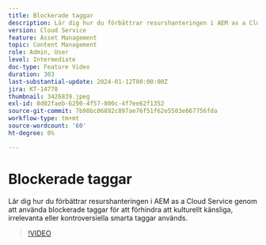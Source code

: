 ```yaml
---
title: Blockerade taggar
description: Lär dig hur du förbättrar resurshanteringen i AEM as a Cloud Service genom att använda blockerade taggar för att förhindra att kulturellt känsliga, irrelevanta eller kontroversiella smarta taggar används.
version: Cloud Service
feature: Asset Management
topic: Content Management
role: Admin, User
level: Intermediate
doc-type: Feature Video
duration: 303
last-substantial-update: 2024-01-12T00:00:00Z
jira: KT-14778
thumbnail: 3426839.jpeg
exl-id: 0d02faeb-6290-4f57-800c-4f7ee62f1352
source-git-commit: 7b98bc06892c897ae76f51f62e5503e667756fda
workflow-type: tm+mt
source-wordcount: '60'
ht-degree: 0%

---
```


# Blockerade taggar

Lär dig hur du förbättrar resurshanteringen i AEM as a Cloud Service genom att använda blockerade taggar för att förhindra att kulturellt känsliga, irrelevanta eller kontroversiella smarta taggar används.

>[!VIDEO](https://video.tv.adobe.com/v/3426839/?learn=on)
